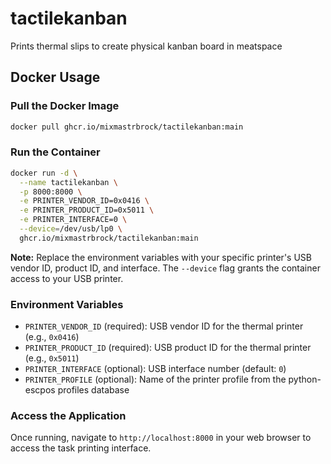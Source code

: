 # tactilekanban
Prints thermal slips to create physical kanban board in meatspace

## Docker Usage

### Pull the Docker Image

```bash
docker pull ghcr.io/mixmastrbrock/tactilekanban:main
```

### Run the Container

```bash
docker run -d \
  --name tactilekanban \
  -p 8000:8000 \
  -e PRINTER_VENDOR_ID=0x0416 \
  -e PRINTER_PRODUCT_ID=0x5011 \
  -e PRINTER_INTERFACE=0 \
  --device=/dev/usb/lp0 \
  ghcr.io/mixmastrbrock/tactilekanban:main
```

**Note:** Replace the environment variables with your specific printer's USB vendor ID, product ID, and interface. The `--device` flag grants the container access to your USB printer.

### Environment Variables

- `PRINTER_VENDOR_ID` (required): USB vendor ID for the thermal printer (e.g., `0x0416`)
- `PRINTER_PRODUCT_ID` (required): USB product ID for the thermal printer (e.g., `0x5011`)
- `PRINTER_INTERFACE` (optional): USB interface number (default: `0`)
- `PRINTER_PROFILE` (optional): Name of the printer profile from the python-escpos profiles database

### Access the Application

Once running, navigate to `http://localhost:8000` in your web browser to access the task printing interface.

